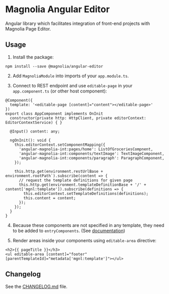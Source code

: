 # Magnolia Angular Editor

Angular library which facilitates integration of front-end projects with Magnolia Page Editor.

## Usage

 1. Install the package:

```
npm install --save @magnolia/angular-editor
```

 2. Add `MagnoliaModule` into imports of your `app.module.ts`.

 3. Connect to REST endpoint and use `editable-page` in your `app.component.ts` (or other host component):
```
@Component({
  template: '<editable-page [content]="content"></editable-page>'
})
export class AppComponent implements OnInit
  constructor(private http: HttpClient, private editorContext: EditorContextService) { }

  @Input() content: any;

  ngOnInit(): void {
    this.editorContext.setComponentMapping({
      'angular-magnolia-int:pages/home': ListOfGroceriesCompnent,
      'angular-magnolia-int:components/textImage': TextImageComponent,
      'angular-magnolia-int:components/paragraph': ParagraphComponent,
    });

    this.http.get(environment.restUrlBase + environment.rootPath`).subscribe(content => {
      // request the template definitions for given page
      this.http.get(environment.templateDefinitionBase + '/' + content['mgnl:template']).subscribe(definitions => {
        this.editorContext.setTemplateDefinitions(definitions);
        this.content = content;
      });
    });
  }
}
```

 4. Because these components are not specified in any template, they need to be added to `entryComponents`. (See [documentation](https://angular.io/guide/entry-components))

 5. Render areas inside your components using `editable-area` directive:
```
<h2>{{ pageTitle }}</h3>
<ul editable-area [content]="footer" [parentTemplateId]="metadata['mgnl:template']"></ul>
```

## Changelog

See the [CHANGELOG.md](https://git.magnolia-cms.com/projects/MODULES/repos/frontend-helpers/browse/packages/angular-editor/projects/angular-editor/CHANGELOG.md) file.

